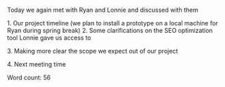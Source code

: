 <!DOCTYPE html>
<html>
<body>
<p> 
  Today we again met with Ryan and Lonnie and discussed with them <p>
 1. Our project timeline (we plan to install a prototype on a local machine for Ryan during spring break)
 2. Some clarifications on the SEO optimization tool Lonnie gave us access to<p>
 3. Making more clear the scope we expect out of our project<p>
 4. Next meeting time<p>
Word count: 56
  </p>
</body>
</html>
